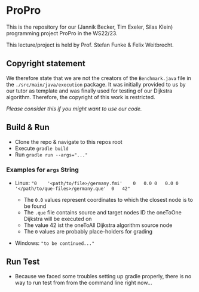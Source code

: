 # ProPro
This is the repository for our (Jannik Becker, Tim Exeler, Silas Klein) programming project ProPro in the WS22/23.

This lecture/project is held by Prof. Stefan Funke & Felix Weitbrecht.

## Copyright statement
We therefore state that we are not the creators of the `Benchmark.java` file in the `./src/main/java/execution` package.
It was initially provided to us by our tutor as template and was finally used for testing of our Dijkstra algorithm.
Therefore, the copyright of this work is restricted.

*Please consider this if you might want to use our code.*

## Build & Run
- Clone the repo & navigate to this repos root
- Execute `gradle build`
- Run `gradle run --args="..."`

### Examples for `args` String
- Linux: `"0	'<path/to/file>/germany.fmi'	0	0.0	0	0.0	0	'</path/to/que-files>/germany.que'	0	42"`
  - The `0.0` values represent coordinates to which the closest node is to be found
  - The `.que` file contains source and target nodes ID the oneToOne Dijkstra will be executed on
  - The value 42 ist the oneToAll Dijkstra algorithm source node
  - The `0` values are probably place-holders for grading


- Windows: `"to be continued..."`

## Run Test
- Because we faced some troubles setting up gradle properly, there is no way to run test from from the command line right now...